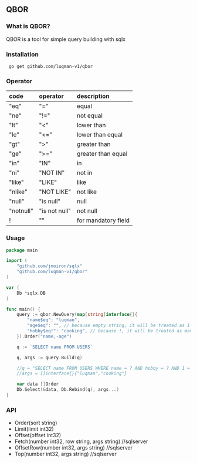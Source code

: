 ## QBOR

### What is QBOR?

QBOR is a tool for simple query building with sqlx

### installation
```
 go get github.com/luqman-v1/qbor
```

### Operator 
| code | operator | description        |
|:--- |:---------|:-------------------|
|"eq" |     "=" | equal              |
|"ne" |     "!=" | not equal          |
|"lt" |     "<" | lower than         |
|"le" |     "<=" | lower than equal   |
|"gt" |     ">" | greater than       |
|"ge" |     ">=" | greater than equal |
|"in" |     "IN" | in                 |
|"ni" |     "NOT IN" | not in             |
|"like" |   "LIKE"   | like               |
|"nlike" |  "NOT LIKE"    | not like           |
|"null" |   "is null"   | null               |
|"notnull" |"is not null"      | not null           |
| ! |  "" | for mandatory field    |

### Usage
```go
package main

import (
    "github.com/jmoiron/sqlx"
    "github.com/luqman-v1/qbor"
)

var (
    Db *sqlx.DB
)

func main() {
    query := qbor.NewQuery(map[string]interface{}{
        "name$eq": "luqman",
        "age$eq": "", // because empty string, it will be treated as 1 = 1
        "hobby$eq!": "cooking", // because !, it will be treated as mandatory field
    }).Order("name,-age")

    q := `SELECT name FROM USERS`

    q, args := query.Build(q)

    //q = "SELECT name FROM USERS WHERE name = ? AND hobby = ? AND 1 = 1 order by name asc, age desc"
    //args = []interface{}{"luqman","cooking"}

    var data []Order
    Db.Select(&data, Db.Rebind(q), args...)
}

```

### API

- Order(sort string)
- Limit(limit int32) 
- Offset(offset int32)
- Fetch(number int32, row string, args string) //sqlserver
- OffsetRow(number int32, args string)  //sqlserver
- Top(number int32, args string) //sqlserver


